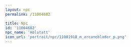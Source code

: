 ```yaml
---
layout: npc
permalink: /11004682

title: Npc
id: '11004682'
npc_name: 'Holstatt'
icon_url: 'portrait/npc/11001918_m_arcaneblader_p.png'
---
```

